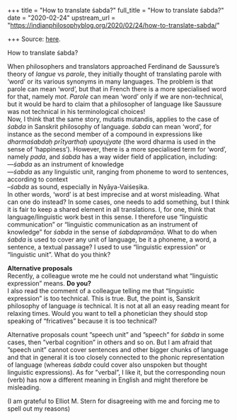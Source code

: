+++
title = "How to translate śabda?"
full_title = "How to translate śabda?"
date = "2020-02-24"
upstream_url = "https://indianphilosophyblog.org/2020/02/24/how-to-translate-sabda/"

+++
Source: [here](https://indianphilosophyblog.org/2020/02/24/how-to-translate-sabda/).

How to translate śabda?

When philosophers and translators approached Ferdinand de Saussure’s
theory of *langue* vs *parole*, they initially thought of translating
parole with ‘word’ or its various synonyms in many languages. The
problem is that parole can mean ‘word’, but that in French there is a
more specialised word for that, namely *mot*. *Parole* can mean ‘word’
only if we are non-technical, but it would be hard to claim that a
philosopher of language like Saussure was not technical in his
terminological choices!  
Now, I think that the same story, mutatis mutandis, applies to the case
of *śabda* in Sanskrit philosophy of language. *śabda* can mean ‘word’,
for instance as the second member of a compound in expressions like
*dharmaśabdaḥ prītyarthaḥ upayujyate* (the word dharma is used in the
sense of ‘happiness’). However, there is a more specialised term for
‘word’, namely *pada*, and *śabda* has a way wider field of application,
including:  
—*śabda* as an instrument of knowledge  
—*śabda* as any linguistic unit, ranging from phoneme to word to
sentences, according to context  
–*śabda* as sound, especially in Nyāya-Vaiśeṣika.  
In other words, ‘word’ is at best imprecise and at worst misleading.
What can one do instead? In some cases, one needs to add something, but
I think it is fair to keep a shared element in all translations. I, for
one, think that language/linguistic work best in this sense. I therefore
use “linguistic communication” or “linguistic communication as an
instrument of knowledge” for *śabda* in the sense of *śabdapramāṇa*.
What to do when *śabda* is used to cover any unit of language, be it a
phoneme, a word, a sentence, a textual passage? I used to use
“linguistic expression” or “linguistic unit”. What do you think?

**Alternative proposals**  
Recently, a colleague wrote me he could not understand what “linguistic
expression” means. **Do you?**  
I also read the comment of a colleague telling me that “linguistic
expression” is too technical. This is true. But, the point is, Sanskrit
philosophy of language *is* technical. It is not at all an easy reading
meant for relaxing times. Would you want to tell a phonetician they
should stop speaking of “fricatives” because it is too technical?

Alternative proposals count ”speech unit” and ”speech” for *śabda* in
some cases, then ”verbal cognition” in others and so on. But I am afraid
that ”speech unit” cannot cover sentences and other bigger chunks of
language and that in general it is too closely connected to the phonic
representation of language (whereas *śabda* could cover also unspoken
but thought linguistic expressions). As for ”verbal”, I like it, but the
corresponding noun (verb) has now a different meaning in English and
might therefore be misleading.

(I am grateful to Elliot M. Stern for disagreeing with me and forcing me
to spell out my reasons)
